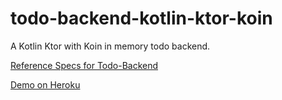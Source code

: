 todo-backend-kotlin-ktor-koin
====================

A Kotlin Ktor with Koin in memory todo backend.

[Reference Specs for Todo-Backend](http://www.todobackend.com/specs/index.html?https://todo-backend-kotlin-ktor-koin.herokuapp.com/)

[Demo on Heroku](http://todo-backend-kotlin-ktor-koin.herokuapp.com/)
